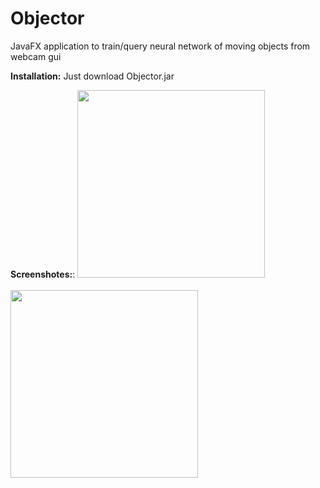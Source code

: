# Objector
 JavaFX application to train/query neural network of moving objects from webcam gui  
 
 <b>Installation:</b> Just download Objector.jar  
 
 <b>Screenshotes:</b>:
 <img src="https://user-images.githubusercontent.com/25348980/146410059-f73cabe3-78a4-4281-bba4-de6e5b486d66.png" width="300"></img> <br/>  
 <img src="https://user-images.githubusercontent.com/25348980/146410234-790147f7-ad12-4f89-8f89-04e0d4399fbc.png" width="300"></img> <br/>  
 
